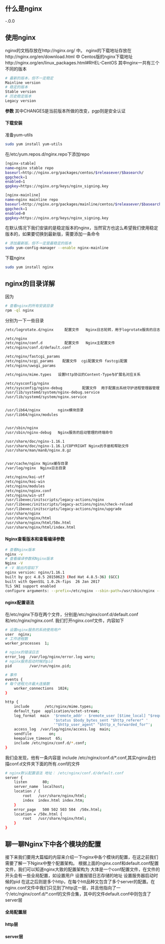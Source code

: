 ## 什么是nginx

-.0.0


## 使用nginx
nginx的文档存放在http://nginx.org/ 中。
nginx的下载地址存放在http://nginx.org/en/download.html 中
Centos版的nginx下载地址http://nginx.org/en/linux_packages.html#RHEL-CentOS
其中nginx一共有三个不同的版本
```bash
# 最新的版本，但不一定稳定
Mainline version  
# 稳定的版本
Stable version
# 历史稳定版本
Legacy version
```

**参数**
其中CHANGES是当前版本所做的改变，pgp则是安全认证


#### 下载安装
准备yum-utils
```bash
sudo yum install yum-utils
```
在/etc/yum.repos.d/nginx.repo下添加repo
```bash
[nginx-stable]
name=nginx stable repo
baseurl=http://nginx.org/packages/centos/$releasever/$basearch/
gpgcheck=1
enabled=1
gpgkey=https://nginx.org/keys/nginx_signing.key

[nginx-mainline]
name=nginx mainline repo
baseurl=http://nginx.org/packages/mainline/centos/$releasever/$basearch/
gpgcheck=1
enabled=0
gpgkey=https://nginx.org/keys/nginx_signing.key
```
在默认情况下我们安装的是稳定版本的nginx，当然官方也这么希望我们使用稳定版本的，如果要切换到最新版，需要添加一条命令
```bash
# 添加最新版，但不一定是最稳定的版本
sudo yum-config-manager --enable nginx-mainline
```
下载nginx
```bash
sudo yum install nginx
```

## nginx的目录详解
因为
```bash
# 查看nginx的所有安装目录
rpm -ql nginx
```
分别为一下一些目录
```bash
/etc/logrotate.d/nginx     配置文件   Nginx日志轮转，用于logrotate服务的日志切割

/etc/nginx
/etc/nginx/conf.d          配置文件   Nginx主配置文件
/etc/nginx/conf.d/default.conf

/etc/nginx/fastcgi_params
/etc/nginx/scgi_params    配置文件  cgi配置文件 fastcgi配置
/etc/nginx/uwsgi_params

/etc/nginx/mime.types   设置http协议的Content-Type与扩展名对应关系

/etc/sysconfig/nginx
/etc/sysconfig/nginx-debug         配置文件  用于配置出系统守护进程管理器管理方式
/usr/lib/systemd/system/nginx-debug.service
/usr/lib/systemd/system/nginx.service


/usr/lib64/nginx        nginx模块目录
/usr/lib64/nginx/modules


/usr/sbin/nginx
/usr/sbin/nginx-debug   Nginx服务的启动管理的终端命令

/usr/share/doc/nginx-1.16.1
/usr/share/doc/nginx-1.16.1/COPYRIGHT Nginx的手册和帮助文件
/usr/share/man/man8/nginx.8.gz


/var/cache/nginx Nginx缓存目录
/var/log/nginx  Nginx日志目录

/etc/nginx/koi-utf
/etc/nginx/koi-win
/etc/nginx/modules
/etc/nginx/nginx.conf
/etc/nginx/win-utf
/usr/libexec/initscripts/legacy-actions/nginx
/usr/libexec/initscripts/legacy-actions/nginx/check-reload
/usr/libexec/initscripts/legacy-actions/nginx/upgrade
/usr/share/nginx
/usr/share/nginx/html
/usr/share/nginx/html/50x.html
/usr/share/nginx/html/index.html
```
#### Nginx查看版本和查看编译参数
```bash
# 查看Nginx版本
nginx -v
# 查看编译参数和Nginx版本
Nginx -V
# -V 输出内容如下
nginx version: nginx/1.16.1
built by gcc 4.8.5 20150623 (Red Hat 4.8.5-36) (GCC) 
built with OpenSSL 1.0.2k-fips  26 Jan 2017
TLS SNI support enabled
configure arguments: --prefix=/etc/nginx --sbin-path=/usr/sbin/nginx --modules-path=/usr/lib64/nginx/modules --conf-path=/etc/nginx/nginx.conf --error-log-path=/var/log/nginx/error.log --http-log-path=/var/log/nginx/access.log --pid-path=/var/run/nginx.pid --lock-path=/var/run/nginx.lock --http-client-body-temp-path=/var/cache/nginx/client_temp --http-proxy-temp-path=/var/cache/nginx/proxy_temp --http-fastcgi-temp-path=/var/cache/nginx/fastcgi_temp --http-uwsgi-temp-path=/var/cache/nginx/uwsgi_temp --http-scgi-temp-path=/var/cache/nginx/scgi_temp --user=nginx --group=nginx --with-compat --with-file-aio --with-threads --with-http_addition_module --with-http_auth_request_module --with-http_dav_module --with-http_flv_module --with-http_gunzip_module --with-http_gzip_static_module --with-http_mp4_module --with-http_random_index_module --with-http_realip_module --with-http_secure_link_module --with-http_slice_module --with-http_ssl_module --with-http_stub_status_module --with-http_sub_module --with-http_v2_module --with-mail --with-mail_ssl_module --with-stream --with-stream_realip_module --with-stream_ssl_module --with-stream_ssl_preread_module --with-cc-opt='-O2 -g -pipe -Wall -Wp,-D_FORTIFY_SOURCE=2 -fexceptions -fstack-protector-strong --param=ssp-buffer-size=4 -grecord-gcc-switches -m64 -mtune=generic -fPIC' --with-ld-opt='-Wl,-z,relro -Wl,-z,now -pie'
```

#### nginx配置语法
在/etc/nginx下存在两个文件，分别是/etc/nginx/conf.d/default.conf和/etc/nginx/nginx.conf.
我们打开nginx.conf文件，内容如下
```bash
# 设置nginx服务的系统使用用户
user  nginx;  
# 工作进程数
worker_processes  1;

# nginx的错误日志
error_log  /var/log/nginx/error.log warn;
# nginx服务启动时候的pid
pid        /var/run/nginx.pid;

# 事件
events {
# 每个进程允许最大连接数
    worker_connections  1024;
}

http {
    include       /etc/nginx/mime.types;
    default_type  application/octet-stream;
    log_format  main  '$remote_addr - $remote_user [$time_local] "$request" '
                      '$status $body_bytes_sent "$http_referer" '
                      '"$http_user_agent" "$http_x_forwarded_for"';
    access_log  /var/log/nginx/access.log  main;
    sendfile        on;
    keepalive_timeout  65; 
    include /etc/nginx/conf.d/*.conf;
}
```
我们会发现，他有一条内容是 include /etc/nginx/conf.d/*.conf,其实nginx会扫描conf.d文件夹下面的所有.conf的文件

```bash
# nginx默认配置语法 地址： /etc/nginx/conf.d/default.conf 
server {
    listen       80;
    server_name  localhost;
    location / {
        root   /usr/share/nginx/html;
        index  index.html index.htm;
    }
    error_page   500 502 503 504  /50x.html;
    location = /50x.html {
        root   /usr/share/nginx/html;
    }
}
```

## 聊一聊Nginx下中各个模块的配置
接下来我们要用大篇幅的内容来介绍一下nginx中各个模块的配置，在这之前我们需要了解一下Nginx中整个配置架构。
根据上面的nginx.conf和default.conf配置文件，我们可以知道nginx大致的配置架构为  大体是一个conf配置文件，在文件的开头会有一些全局配置，如设置用户 设置报错日志存储的地址 设置服务器启动时候的pid 在这之后则是多个http，在每个htt品种又包含了多个server的配置。在nginx.conf文件中我们只见到了http这一层，并且他指向了一个/etc/nginx/conf.d/*.conf的文件合集，其中的文件default.conf中则包含了server层
#### 全局配置层

#### http层

#### server层



